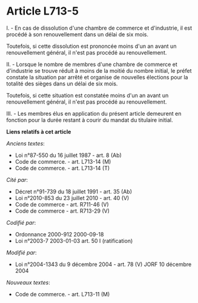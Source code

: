 # Article L713-5

I. - En cas de dissolution d'une chambre de commerce et d'industrie, il est procédé à son renouvellement dans un délai de six
mois.

Toutefois, si cette dissolution est prononcée moins d'un an avant un renouvellement général, il n'est pas procédé au
renouvellement.

II. - Lorsque le nombre de membres d'une chambre de commerce et d'industrie se trouve réduit à moins de la moitié du nombre
initial, le préfet constate la situation par arrêté et organise de nouvelles élections pour la totalité des sièges dans un
délai de six mois.

Toutefois, si cette situation est constatée moins d'un an avant un renouvellement général, il n'est pas procédé au
renouvellement.

III. - Les membres élus en application du présent article demeurent en fonction pour la durée restant à courir du mandat du
titulaire initial.

**Liens relatifs à cet article**

_Anciens textes_:

  - Loi n°87-550 du 16 juillet 1987 - art. 8 (Ab)
  - Code de commerce. - art. L713-14 (M)
  - Code de commerce. - art. L713-14 (T)

_Cité par_:

  - Décret n°91-739 du 18 juillet 1991 - art. 35 (Ab)
  - Loi n°2010-853 du 23 juillet 2010 - art. 40 (V)
  - Code de commerce - art. R711-46 (V)
  - Code de commerce - art. R713-29 (V)

_Codifié par_:

  - Ordonnance 2000-912 2000-09-18
  - Loi n°2003-7 2003-01-03 art. 50 I (ratification)

_Modifié par_:

  - Loi n°2004-1343 du 9 décembre 2004 - art. 78 (V) JORF 10 décembre 2004

_Nouveaux textes_:

  - Code de commerce. - art. L713-11 (M)
